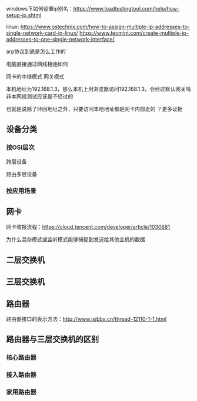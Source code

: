 

windows下如何设置ip别名：https://www.loadtestingtool.com/help/how-setup-ip.shtml

linux: 
https://www.ostechnix.com/how-to-assign-multiple-ip-addresses-to-single-network-card-in-linux/
https://www.tecmint.com/create-multiple-ip-addresses-to-one-single-network-interface/


arp协议到底是怎么工作的

电脑直接通过网线相连如何

网卡的中继模式 网关模式

本机地址为192.168.1.3，那么本机上用浏览器访问192.168.1.3，会经过默认网关吗
非本网段测试应该是不经过的

也就是说除了环回地址之外，只要访问本地地址都是网卡内部走的 ？更多证据

## 设备分类

### 按OSI层次

跨层设备

路由多层设备

### 按应用场景


## 网卡
网卡收报流程：https://cloud.tencent.com/developer/article/1030881

为什么混杂模式或监听模式能够捕捉到发送给其他主机的数据

## 二层交换机

## 三层交换机

## 路由器

路由器接口的表示方法：http://www.jsjbbs.cn/thread-12110-1-1.html

## 路由器与三层交换机的区别


### 核心路由器


### 接入路由器

### 家用路由器